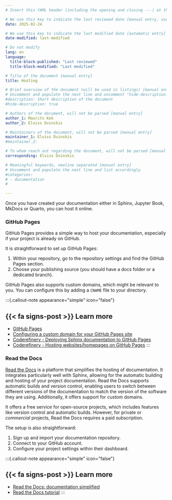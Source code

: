 ```yaml
---
# Insert this YAML header (including the opening and closing ---) at the beginning of the document and fill it out accordingly

# We use this key to indicate the last reviewed date [manual entry, use YYYY-MM-dd]
date: 2025-02-24

# We use this key to indicate the last modified date [automatic entry]
date-modified: last-modified

# Do not modify
lang: en
language: 
  title-block-published: "Last reviewed"
  title-block-modified: "Last modified"

# Title of the document [manual entry]
title: Hosting

# Brief overview of the document (will be used in listings) [manual entry]
# Uncomment and populate the next line and uncomment "hide-description: true".
#description: Short description of the document
#hide-description: true

# Authors of the document, will not be parsed [manual entry]
author_1: Maurits Kok
author_2: Elviss Dvinskis

# Maintainers of the document, will not be parsed [manual entry]
maintainer_1: Elviss Dvinskis
#maintainer_2:

# To whom reach out regarding the document, will not be parsed [manual entry]
corresponding: Elviss Dvinskis

# Meaningful keywords, newline separated [manual entry]
# Uncomment and populate the next line and list accordingly
#categories: 
# - documentation
# 

---
```


Once you have created your documentation either in Sphinx, Jupyter Book, MkDocs or Quarto, you can host it online.

### GitHub Pages
GitHub Pages provides a simple way to host your documentation, especially if your project is already on GitHub. 

It is straightforward to set up GitHub Pages:

1. Within your repository, go to the repository settings and find the GitHub Pages section.
2. Choose your publishing source (you should have a docs folder or a dedicated branch).

GitHub Pages also supports custom domains, which might be relevant to you. You can configure this by adding a `CNAME` file to your directory.

:::{.callout-note appearance="simple" icon="false"}
## {{< fa signs-post >}} Learn more
- [GitHub Pages](https://pages.github.com)
- [Configuring a custom domain for your GitHub Pages site]( https://docs.github.com/en/pages/configuring-a-custom-domain-for-your-github-pages-site)
- [Coderefinery - Deploying Sphinx documentation to GitHub Pages](https://coderefinery.github.io/documentation/gh_workflow/)
- [ Coderefinery - Hosting websites/homepages on GitHub Pages](https://coderefinery.github.io/documentation/gh-pages/)
:::

### Read the Docs
[Read the Docs]( https://readthedocs.org/) is a platform that simplifies the hosting of documentation. It integrates particularly well with Sphinx, allowing for the automatic building and hosting of your project documentation. Read the Docs supports automatic builds and version control, enabling users to switch between different versions of the documentation to match the version of the software they are using. Additionally, it offers support for custom domains. 

It offers a free service for open-source projects, which includes features like version control and automatic builds. However, for private or *commercial* projects, Read the Docs requires a paid subscription.

The setup is also straightforward:

1. Sign up and import your documentation repository.
1. Connect to your GitHub account.
1. Configure your project settings within their dashboard.

:::{.callout-note appearance="simple" icon="false"}
## {{< fa signs-post >}} Learn more
- [Read the Docs: documentation simplified](https://docs.readthedocs.io/en/stable/)
- [Read the Docs tutorial](https://docs.readthedocs.io/en/stable/tutorial/index.html)
:::